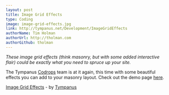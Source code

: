 ```yaml
---
layout: post
title: Image Grid Effects
type: Coding
image: image-grid-effects.jpg
link: http://tympanus.net/Development/ImageGridEffects
authorName: Tim Holman
authorUrl: http://tholman.com
authorGithub: tholman
---
```


_These image grid effects (think masonry, but with some added interactive flair) could be exactly what you need to spruce up your site._

The Tympanus [Codrops](http://tympanus.net/codrops/) team is at it again, this time with some beautiful effects you can add to your masonry layout. Check out the demo page [here](http://tympanus.net/Development/ImageGridEffects).

[Image Grid Effects](http://tympanus.net/Development/ImageGridEffects) - by [Tympanus](http://tympanus.net/codrops)
